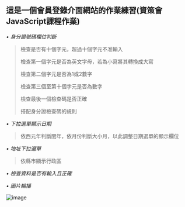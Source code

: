 ## 這是一個會員登錄介面網站的作業練習(資策會JavaScript課程作業)

*•	身分證號碼欄位判斷*

>檢查是否有十個字元，超過十個字元不准輸入
>
>檢查第一個字元是否為英文字母，若為小寫將其轉換成大寫
>
>檢查第二個字元是否為1或2數字
>
>檢查第三個至第十個字元是否為數字
>
>檢查最後一個檢查碼是否正確
>
>搭配身分證檢查碼的規則

*•	下拉選單顯示日期*
>依西元年判斷閏年，依月份判斷大小月，以此調整日期選單的顯示欄位

*•	地址下拉選單*
>依縣市顯示行政區

*•	檢查資料是否有輸入且正確*

*•	圖片輪播*

![image](https://user-images.githubusercontent.com/90513341/210948407-88df2faf-d48b-4b35-92b1-b7f80d4ccc52.png)
